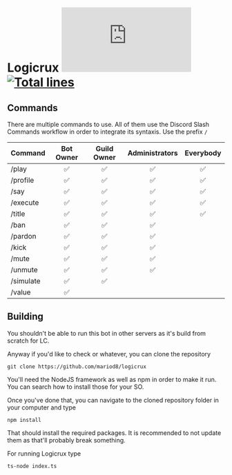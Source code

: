 # Logicrux [![Discord Version](https://img.shields.io/npm/v/discord.js?color=%237289da&label=Discord.js)](https://github.com/discordjs/discord.js) [![Total lines](https://img.shields.io/tokei/lines/github/mariod8/Logicrux?color=red)](https://github.com/XAMPPRocky/tokei)


## Commands
There are multiple commands to use. All of them use the Discord Slash Commands workflow in order to integrate its syntaxis. Use the prefix `/` 

| Command | Bot Owner | Guild Owner | Administrators | Everybody | 
|----------------|:---------------:|:---------------:|:----------------:|:----------------:|
|/play|✅|✅|✅|✅|
|/profile|✅|✅|✅|✅|
|/say|✅|✅|✅|✅|
|/execute|✅|✅|✅|✅|
|/title|✅|✅|✅|✅|
|/ban|✅|✅|✅||
|/pardon|✅|✅|✅||
|/kick|✅|✅|✅||
|/mute|✅|✅|✅||
|/unmute|✅|✅|✅||
|/simulate|✅|✅|||
|/value|✅||||

## Building

You shouldn't be able to run this bot in other servers as it's build from scratch for LC.

Anyway if you'd like to check or whatever, you can clone the repository
```
git clone https://github.com/mariod8/logicrux
```

You'll need the NodeJS framework as well as npm in order to make it run. You can search how to install those for your SO.

Once you've done that, you can navigate to the cloned repository folder in your computer and type
```
npm install
```

That should install the required packages. It is recommended to not update them as that'll probably break something.

For running Logicrux type
```
ts-node index.ts
```